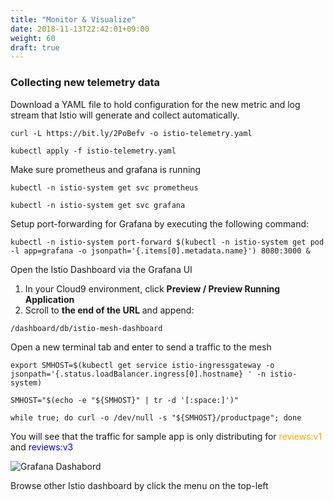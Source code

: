 ```yaml
---
title: "Monitor & Visualize"
date: 2018-11-13T22:42:01+09:00
weight: 60
draft: true
---
```


### Collecting new telemetry data

Download a YAML file to hold configuration for the new metric and log stream that Istio will generate and collect automatically.

```
curl -L https://bit.ly/2PoBefv -o istio-telemetry.yaml

kubectl apply -f istio-telemetry.yaml
```

Make sure prometheus and grafana is running

```
kubectl -n istio-system get svc prometheus

kubectl -n istio-system get svc grafana
```

Setup port-forwarding for Grafana by executing the following command:

```
kubectl -n istio-system port-forward $(kubectl -n istio-system get pod -l app=grafana -o jsonpath='{.items[0].metadata.name}') 8080:3000 &
```

Open the Istio Dashboard via the Grafana UI

1. In your Cloud9 environment, click **Preview / Preview Running Application**
1. Scroll to **the end of the URL** and append:

```
/dashboard/db/istio-mesh-dashboard
```

Open a new terminal tab and enter to send a traffic to the mesh

```
export SMHOST=$(kubectl get service istio-ingressgateway -o jsonpath='{.status.loadBalancer.ingress[0].hostname} ' -n istio-system)

SMHOST="$(echo -e "${SMHOST}" | tr -d '[:space:]')"

while true; do curl -o /dev/null -s "${SMHOST}/productpage"; done
```

You will see that the traffic for sample app is only distributing for <span style="color:orange">reviews:v1</span> and <span style="color:blue">reviews:v3</span>

![Grafana Dashabord](/images/servicemesh-visualize1.png)

Browse other Istio dashboard by click the menu on the top-left
